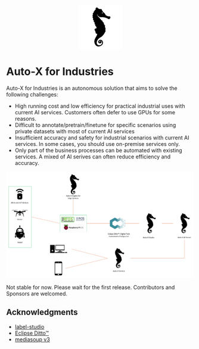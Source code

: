 <div align="center">
  <img src="assets/logo.png" height="120">
</div>

# Auto-X for Industries

Auto-X for Industries is an autonomous solution that aims to solve the following challenges:

- High running cost and low efficiency for practical industrial uses with current AI services. Customers often defer to use GPUs for some reasons.
- Difficult to annotate/pretrain/finetune for specific scenarios using private datasets with most of current AI services
- Insufficient accuracy and safety for industrial scenarios with current AI services. In some cases, you should use on-premise services only.
- Only part of the business processes can be automated with existing services. A mixed of AI serives can often reduce efficiency and accuracy. 

<div  align="center">
  <img src="assets/framework.png" width="800"/>
</div>

Not stable for now. Please wait for the first release.
Contributors and Sponsors are welcomed.




## Acknowledgments

- [label-studio](https://github.com/HumanSignal/label-studio)
- [Eclipse Ditto™](https://github.com/eclipse-ditto/ditto)
- [mediasoup v3](https://github.com/versatica/mediasoup)